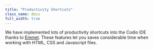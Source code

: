 ```yaml
---
title: "Productivity Shortcuts"
class_name: docs
full_width: true
---
```


We have implemented lots of productivity shortcuts into the Codio IDE thanks to [Emmet](http://www.emmet.io). These features let you saves considerable time when working with HTML, CSS and Javascript files.

